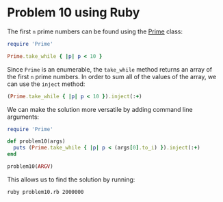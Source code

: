 # Problem 10 using Ruby

The first `n` prime numbers can be found using the 
[Prime](http://ruby-doc.org/stdlib-2.0.0/libdoc/prime/rdoc/Prime.html) class:

````ruby
require 'Prime'

Prime.take_while { |p| p < 10 } 
````

Since `Prime` is an enumerable, the `take_while` method returns an array of the 
first `n` prime numbers. In order to sum all of the values of the array, we can 
use the `inject` method: 

````ruby 
(Prime.take_while { |p| p < 10 }).inject(:+)
````

We can make the solution more versatile by adding command line arguments: 

````ruby
require 'Prime'

def problem10(args)
  puts (Prime.take_while { |p| p < (args[0].to_i) }).inject(:+)
end

problem10(ARGV)
````
This allows us to find the solution by running: 

````shell
ruby problem10.rb 2000000
````